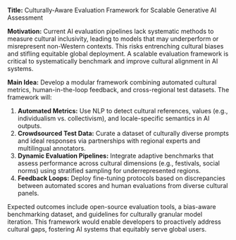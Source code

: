 **Title:** Culturally-Aware Evaluation Framework for Scalable Generative AI Assessment  

**Motivation:** Current AI evaluation pipelines lack systematic methods to measure cultural inclusivity, leading to models that may underperform or misrepresent non-Western contexts. This risks entrenching cultural biases and stifling equitable global deployment. A scalable evaluation framework is critical to systematically benchmark and improve cultural alignment in AI systems.  

**Main Idea:** Develop a modular framework combining automated cultural metrics, human-in-the-loop feedback, and cross-regional test datasets. The framework will:  
1. **Automated Metrics:** Use NLP to detect cultural references, values (e.g., individualism vs. collectivism), and locale-specific semantics in AI outputs.  
2. **Crowdsourced Test Data:** Curate a dataset of culturally diverse prompts and ideal responses via partnerships with regional experts and multilingual annotators.  
3. **Dynamic Evaluation Pipelines:** Integrate adaptive benchmarks that assess performance across cultural dimensions (e.g., festivals, social norms) using stratified sampling for underrepresented regions.  
4. **Feedback Loops:** Deploy fine-tuning protocols based on discrepancies between automated scores and human evaluations from diverse cultural panels.  

Expected outcomes include open-source evaluation tools, a bias-aware benchmarking dataset, and guidelines for culturally granular model iteration. This framework would enable developers to proactively address cultural gaps, fostering AI systems that equitably serve global users.